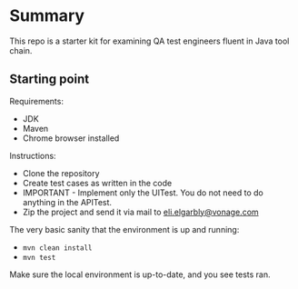 # Summary

This repo is a starter kit for examining QA test engineers fluent in Java tool chain.

## Starting point

Requirements:
- JDK
- Maven
- Chrome browser installed

Instructions:
- Clone the repository
- Create test cases as written in the code
- IMPORTANT - Implement only the UITest. You do not need to do anything in the APITest.
- Zip the project and send it via mail to eli.elgarbly@vonage.com

The very basic sanity that the environment is up and running:
- `mvn clean install`
- `mvn test`

Make sure the local environment is up-to-date, and you see tests ran.
